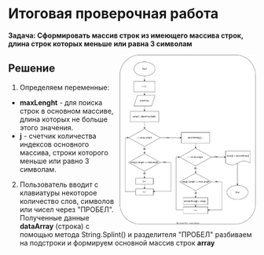 # Итоговая проверочная работа

**Задача: Сформировать массив строк из имеющего массива строк, длина строк которых меньше или равна 3 символам**

<img src=".//IMG/block_diagram.svg " width="55%" align="right"> 

## Решение

1. Определяем переменные:

 *  **maxLenght** - для поиска строк в основном массиве, длина которых не больше этого значения.
 *  **j** - счетчик количества индексов основного массива, строки которого меньше или равно 3 символам.

2. Пользователь вводит с клавиатуры некоторое количество слов, символов или чисел через "ПРОБЕЛ".
Полученные данные **dataArray** (строка) с помощью метода String.Splint() и разделителя "ПРОБЕЛ" 
разбиваем на подстроки и формируем основной массив строк **array**


